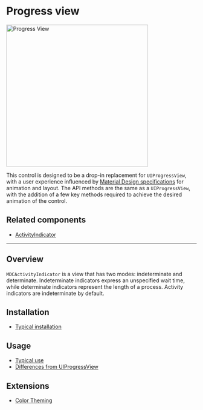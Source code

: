 # Progress view

<div class="article__asset article__asset--screenshot">
  <img src="docs/assets/progress_view.png" alt="Progress View" width="375">
</div>

This control is designed to be a drop-in replacement for `UIProgressView`, with a user experience
influenced by [Material Design specifications](https://material.io/go/design-progress-indicators#)
for animation and layout. The API methods are the same as a `UIProgressView`, with the addition of a
few key methods required to achieve the desired animation of the control.

<!-- design-and-api -->

## Related components

* [ActivityIndicator](../../ActivityIndicator)

<!-- toc -->

- - -

## Overview

`MDCActivityIndicator` is a view that has two modes: indeterminate and determinate. Indeterminate
indicators express an unspecified wait time, while determinate indicators represent the length of a
process. Activity indicators are indeterminate by default.

## Installation

- [Typical installation](../../../docs/component-installation.md)

## Usage

- [Typical use](typical-use.md)
- [Differences from UIProgressView](differences-from-uiprogressview.md)

## Extensions

- [Color Theming](color-theming.md)
